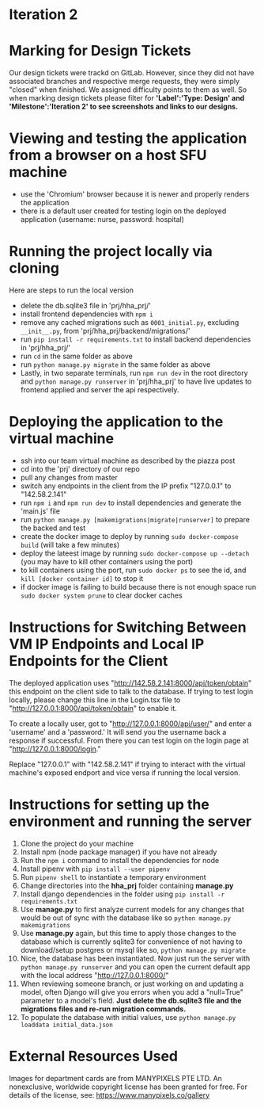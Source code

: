 # Iteration 2

# Marking for Design Tickets
Our design tickets were trackd on GitLab. However, since they did not have associated branches and respective merge requests, they were simply "closed" when finished. We assigned difficulty points to them as well. So when marking design tickets please filter for **'Label':'Type: Design' and 'Milestone':'Iteration 2' to see screenshots and links to our designs.**
# Viewing and testing the application from a browser on a host SFU machine
- use the 'Chromium' browser because it is newer and properly renders the application
- there is a default user created for testing login on the deployed application (username: nurse, password: hospital)

# Running the project locally via cloning
Here are steps to run the local version
- delete the db.sqlite3 file in 'prj/hha_prj/'
- install frontend dependencies with `npm i`
- remove any cached migrations such as `0001_initial.py`, excluding `__init__.py`, from 'prj/hha_prj/backend/migrations/'
- run `pip install -r requirements.txt` to install backend dependencies in 'prj/hha_prj/'
- run `cd` in the same folder as above
- run `python manage.py migrate` in the same folder as above
- Lastly, in two separate terminals, run `npm run dev` in the root directory and `python manage.py runserver` in 'prj/hha_prj' to have live updates to frontend applied and server the api respectively.

# Deploying the application to the virtual machine
- ssh into our team virtual machine as described by the piazza post
- cd into the 'prj' directory of our repo
- pull any changes from master
- switch any endpoints in the client from the IP prefix "127.0.0.1" to "142.58.2.141"
- run `npm i` and `npm run dev` to install dependencies and generate the 'main.js' file
- run `python manage.py [makemigrations|migrate|runserver]` to prepare the backed and test
- create the docker image to deploy by running `sudo docker-compose build` (will take a few minutes) 
- deploy the lateest image by running `sudo docker-compose up --detach` (you may have to kill other containers using the port)
- to kill containers using the port, run `sudo docker ps` to see the id, and `kill [docker container id]` to stop it
- if docker image is failing to build because there is not enough space run `sudo docker system prune` to clear docker caches

# Instructions for Switching Between VM IP Endpoints and Local IP Endpoints for the Client
The deployed application uses "http://142.58.2.141:8000/api/token/obtain" this endpoint on the client side to talk to the database. If trying to test login locally, please change this line in the Login.tsx file to "http://127.0.0.1:8000/api/token/obtain" to enable it. 

To create a locally user, got to "http://127.0.0.1:8000/api/user/" and enter a 'username' and a 'password.' It will send you the username back a response if successful. From there you can test login on the login page at "http://127.0.0.1:8000/login."

Replace "127.0.0.1" with "142.58.2.141" if trying to interact with the virtual machine's exposed endport and vice versa if running the local version.

# Instructions for setting up the environment and running the server
1. Clone the project do your machine
2. Install npm (node package manager) if you have not already
3. Run the `npm i` command to install the dependencies for node
4. Install pipenv with `pip install --user pipenv` 
5. Run `pipenv shell` to instantiate a temporary environment
6. Change directories into the **hha_prj** folder containing **manage.py**
7. Install django dependencies in the folder using `pip install -r requirements.txt`
8. Use **manage.py** to first analyze current models for any changes that would be out of sync with the database like so `python manage.py makemigrations`
9. Use **manage.py** again, but this time to apply those changes to the database which is currently sqlite3 for convenience of not having to download/setup postgres or mysql like so, `python manage.py migrate`
10. Nice, the database has been instantiated. Now just run the server with `python manage.py runserver` and you can open the current default app with the local address "http://127.0.0.1:8000/"
11. When reviewing someone branch, or just working on and updating a model, often Django will give you errors when you add a "null=True" parameter to a model's field. **Just delete the db.sqlite3 file and the migrations files and re-run migration commands.**
12. To populate the database with initial values, use `python manage.py loaddata initial_data.json`

# External Resources Used
Images for department cards are from MANYPIXELS PTE LTD. An nonexclusive, worldwide copyright license has been granted for free. For details of the license, see: https://www.manypixels.co/gallery
 
